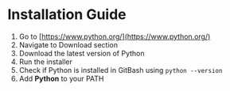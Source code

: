 # Installation Guide

1. Go to [https://www.python.org/](https://www.python.org/)
2. Navigate to Download section
3. Download the latest version of Python
4. Run the installer
5. Check if Python is installed in GitBash using `python --version`
6. Add **Python** to your PATH
